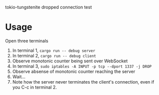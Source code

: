 tokio-tungstenite dropped connection test

# Usage
Open three terminals
1. In terminal 1, `cargo run -- debug server`
2. In terminal 2, `cargo run -- debug client`
3. Observe monotonic counter being sent over WebSocket
4. In terminal 3, `sudo iptables -A INPUT -p tcp --dport 1337 -j DROP`
5. Observe absense of monotonic counter reaching the server
6. Wait...
7. Note how the server never terminates the client's connection, even if you C-c in terminal 2.